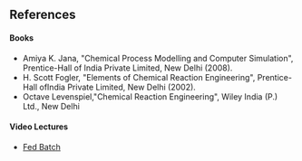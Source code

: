 ## References
#### Books
- Amiya K. Jana, "Chemical Process Modelling and Computer Simulation", Prentice-Hall of India Private Limited, New Delhi (2008).
- H. Scott Fogler, "Elements of Chemical Reaction Engineering", Prentice-Hall ofIndia Private Limited, New Delhi (2002).
- Octave Levenspiel,"Chemical Reaction Engineering", Wiley India (P.) Ltd., New Delhi
#### Video Lectures
- [Fed Batch](https://www.youtube.com/watch?v=lEBUqRKzv94)

